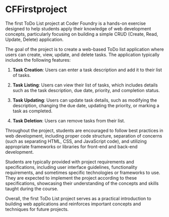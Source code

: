 # CFFirstproject


The first ToDo List project at Coder Foundry is a hands-on exercise designed to help students apply their knowledge of web development concepts, particularly focusing on building a simple CRUD (Create, Read, Update, Delete) application.

The goal of the project is to create a web-based ToDo list application where users can create, view, update, and delete tasks. The application typically includes the following features:

1. **Task Creation**: Users can enter a task description and add it to their list of tasks.

2. **Task Listing**: Users can view their list of tasks, which includes details such as the task description, due date, priority, and completion status.

3. **Task Updating**: Users can update task details, such as modifying the description, changing the due date, updating the priority, or marking a task as completed.

4. **Task Deletion**: Users can remove tasks from their list.

Throughout the project, students are encouraged to follow best practices in web development, including proper code structure, separation of concerns (such as separating HTML, CSS, and JavaScript code), and utilizing appropriate frameworks or libraries for front-end and back-end development.

Students are typically provided with project requirements and specifications, including user interface guidelines, functionality requirements, and sometimes specific technologies or frameworks to use. They are expected to implement the project according to these specifications, showcasing their understanding of the concepts and skills taught during the course.

Overall, the first ToDo List project serves as a practical introduction to building web applications and reinforces important concepts and techniques for future projects.
